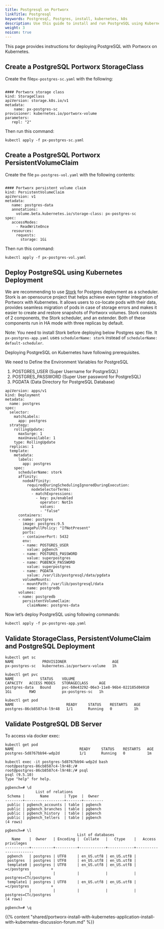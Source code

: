 ```yaml
---
title: Postgresql on Portworx
linkTitle: Postgresql
keywords: Postgresql, Postgres, install, kubernetes, k8s
description: Use this guide to install and run PostgreSQL using Kubernetes
weight: 3
noicon: true
---
```


This page provides instructions for deploying PostgreSQL with Portworx on Kubernetes.

## Create a PostgreSQL Portworx StorageClass

Create the file`px-postgres-sc.yaml` with the following:

```text

#### Portworx storage class
kind: StorageClass
apiVersion: storage.k8s.io/v1
metadata:
    name: px-postgres-sc
provisioner: kubernetes.io/portworx-volume
parameters:
   repl: "2"

```

Then run this command:

```text
kubectl apply -f px-postgres-sc.yaml
```

## Create a PostgreSQL Portworx PersistentVolumeClaim

Create the file `px-postgres-vol.yaml` with the following contents:

```text

#### Portworx persistent volume claim
kind: PersistentVolumeClaim
apiVersion: v1
metadata:
   name: postgres-data
   annotations:
     volume.beta.kubernetes.io/storage-class: px-postgres-sc
spec:
   accessModes:
     - ReadWriteOnce
   resources:
     requests:
       storage: 1Gi

```

Then run this command:

```
kubectl apply -f px-postgres-vol.yaml
```

## Deploy PostgreSQL using Kubernetes Deployment

We are recommending to use [Stork](/portworx-install-with-kubernetes/storage-operations/stork) for Postgres deployment as a scheduler. Stork is an opensource project that helps achieve even tighter integration of Portworx with Kubernetes. It allows users to co-locate pods with their data, provides seamless migration of pods in case of storage errors and makes it easier to create and restore snapshots of Portworx volumes. Stork consists of 2 components, the Stork scheduler, and an extender. Both of these components run in HA mode with three replicas by default.

Note: You need to install Stork before deploying below Postgres spec file. It `px-postgres-app.yaml` uses `schedulerName: stork` instead of `schedulerName: default-scheduler`.

Deploying PostgreSQL on Kubernetes have following prerequisites.

We need to Define the Environment Variables for PostgreSQL

1. POSTGRES\_USER \(Super Username for PostgreSQL\)
2. POSTGRES\_PASSWORD \(Super User password for PostgreSQL\)
3. PGDATA \(Data Directory for PostgreSQL Database\)

```text
apiVersion: apps/v1
kind: Deployment
metadata:
  name: postgres
spec:
  selector:
    matchLabels:
      app: postgres
  strategy:
    rollingUpdate:
      maxSurge: 1
      maxUnavailable: 1
    type: RollingUpdate
  replicas: 1
  template:
    metadata:
      labels:
        app: postgres
    spec:
      schedulerName: stork
      affinity:
        nodeAffinity:
          requiredDuringSchedulingIgnoredDuringExecution:
            nodeSelectorTerms:
            - matchExpressions:
              - key: px/enabled
                operator: NotIn
                values:
                - "false"
      containers:
      - name: postgres
        image: postgres:9.5
        imagePullPolicy: "IfNotPresent"
        ports:
        - containerPort: 5432
        env:
        - name: POSTGRES_USER
          value: pgbench
        - name: POSTGRES_PASSWORD
          value: superpostgres
        - name: PGBENCH_PASSWORD
          value: superpostgres
        - name: PGDATA
          value: /var/lib/postgresql/data/pgdata
        volumeMounts:
        - mountPath: /var/lib/postgresql/data
          name: postgredb
      volumes:
      - name: postgredb
        persistentVolumeClaim:
          claimName: postgres-data
```

Now let’s deploy PostgreSQL using following commands:

`kubectl apply -f px-postgres-app.yaml`

## Validate StorageClass, PersistentVolumeClaim and PostgreSQL Deployment

```text
kubectl get sc
NAME             PROVISIONER                     AGE
px-postgres-sc   kubernetes.io/portworx-volume   1h

kubectl get pvc
NAME            STATUS    VOLUME                                     CAPACITY   ACCESS MODES   STORAGECLASS     AGE
postgres-data   Bound     pvc-60e43292-06e3-11e8-96b4-022185d04910   1Gi        RWO            px-postgres-sc   1h

kubectl get pod
NAME                        READY     STATUS    RESTARTS   AGE
postgres-86cb8587c4-l9r48   1/1       Running   0          1h
```

## Validate PostgreSQL DB Server

To access via docker exec:

```text
kubectl get pod
NAME                              READY     STATUS    RESTARTS   AGE
postgres-5d8767bb94-wdp2d         1/1       Running   0          1m

kubectl exec -it postgres-5d8767bb94-wdp2d bash
root@postgres-86cb8587c4-l9r48:/#
root@postgres-86cb8587c4-l9r48:/# psql
psql (9.5.10)
Type "help" for help.

pgbench=# \d
              List of relations
 Schema |       Name       | Type  |  Owner
--------+------------------+-------+---------
 public | pgbench_accounts | table | pgbench
 public | pgbench_branches | table | pgbench
 public | pgbench_history  | table | pgbench
 public | pgbench_tellers  | table | pgbench
(4 rows)

pgbench=# \l
                                 List of databases
   Name    |  Owner   | Encoding |  Collate   |   Ctype    |   Access privileges
-----------+----------+----------+------------+------------+-----------------------
 pgbench   | postgres | UTF8     | en_US.utf8 | en_US.utf8 |
 postgres  | postgres | UTF8     | en_US.utf8 | en_US.utf8 |
 template0 | postgres | UTF8     | en_US.utf8 | en_US.utf8 | =c/postgres          +
           |          |          |            |            | postgres=CTc/postgres
 template1 | postgres | UTF8     | en_US.utf8 | en_US.utf8 | =c/postgres          +
           |          |          |            |            | postgres=CTc/postgres
(4 rows)

pgbench=# \q
```

{{% content "shared/portworx-install-with-kubernetes-application-install-with-kubernetes-discussion-forum.md" %}}
